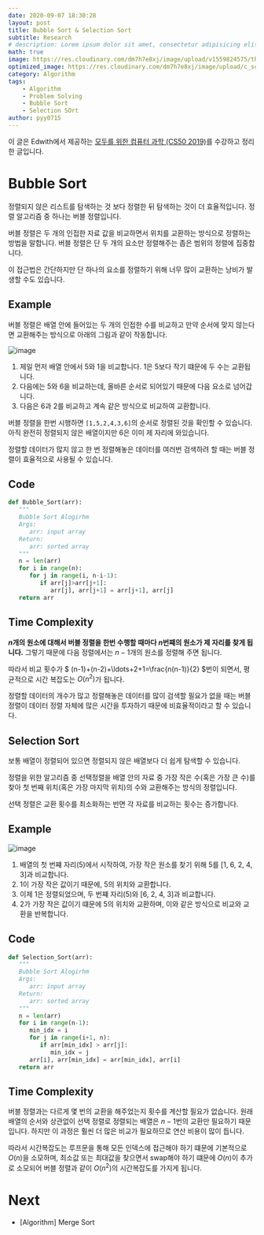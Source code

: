 ```yaml
---
date: 2020-09-07 18:30:28
layout: post
title: Bubble Sort & Selection Sort
subtitle: Research
# description: Lorem ipsum dolor sit amet, consectetur adipisicing elit, sed do eiusmod tempor incididunt ut labore et dolore magna aliqua.
math: true
image: https://res.cloudinary.com/dm7h7e8xj/image/upload/v1559824575/theme14_gi2ypv.jpg
optimized_image: https://res.cloudinary.com/dm7h7e8xj/image/upload/c_scale,w_380/v1559824575/theme14_gi2ypv.jpg
category: Algorithm
tags:
    - Algorithm
    - Problem Solving
    - Bubble Sort
    - Selection SOrt
author: pyy0715
---
```


이 글은 Edwith에서 제공하는 [모두를 위한 컴퓨터 과학 (CS50 2019)](https://www.edwith.org/boostcourse-cs-050/joinLectures/41307)를 수강하고 정리한 글입니다.


# Bubble Sort

정렬되지 않은 리스트를 탐색하는 것 보다 정렬한 뒤 탐색하는 것이 더 효율적입니다. 정렬 알고리즘 중 하나는 버블 정렬입니다.

버블 정렬은 두 개의 인접한 자료 값을 비교하면서 위치를 교환하는 방식으로 정렬하는 방법을 말합니다. 버블 정렬은 단 두 개의 요소만 정렬해주는 좁은 범위의 정렬에 집중합니다.

이 접근법은 간단하지만 단 하나의 요소를 정렬하기 위해 너무 많이 교환하는 낭비가 발생할 수도 있습니다.

## Example

버블 정렬은 배열 안에 들어있는 두 개의 인접한 수를 비교하고 만약 순서에 맞지 않는다면 교환해주는 방식으로 아래의 그림과 같이 작동합니다.

![image](https://user-images.githubusercontent.com/47301926/93830857-5b074900-fcac-11ea-829c-7b3bb8465e56.png)

1. 제일 먼저 배열 안에서 5와 1을 비교합니다. 1은 5보다 작기 떄문에 두 수는 교환됩니다.
2. 다음에는 5와 6을 비교하는데, 올바른 순서로 되어있기 때문에 다음 요소로 넘어갑니다.
3. 다음은 6과 2를 비교하고 계속 같은 방식으로 비교하여 교환합니다.

버블 정렬을 한번 시행하면 `[1,5,2,4,3,6]`의 순서로 정렬된 것을 확인할 수 있습니다. 아직 완전히 정렬되지 않은 배열이지만 6은 이미 제 자리에 와있습니다.

정렬할 데이터가 많지 않고 한 번 정렬해놓은 데이터를 여러번 검색하려 할 때는 버블 정렬이 효율적으로 사용될 수 있습니다. 

## Code

```python
def Bubble_Sort(arr):
   """
   Bubble Sort Alogirhm
   Args:
      arr: input array
   Return:
      arr: sorted array
   """
   n = len(arr)
   for i in range(n):
      for j in range(i, n-i-1):
         if arr[j]>arr[j+1]:
            arr[j], arr[j+1] = arr[j+1], arr[j]
   return arr
``` 

## Time Complexity

**$n$개의 원소에 대해서 버블 정렬을 한번 수행할 때마다 $n$번쨰의 원소가 제 자리를 찾게 됩니다.** 그렇기 때문에 다음 정렬에서는 $n-1$개의 원소를 정렬해 주면 됩니다. 

따라서 비교 횟수가 $
(n-1)+(n-2)+\ldots+2+1=\frac{n(n-1)}{2}
$번이 되면서, 평균적으로 시간 복잡도는 $O(n^2)$가 됩니다.

정렬할 데이터의 개수가 많고 정렬해놓은 데이터를 많이 검색할 필요가 없을 때는 버블 정렬이 데이터 정렬 자체에 많은 시간을 투자하기 때문에 비효율적이라고 할 수 있습니다.

## Selection Sort

보통 배열이 정렬되어 있으면 정렬되지 않은 배열보다 더 쉽게 탐색할 수 있습니다.

정렬을 위한 알고리즘 중 선택정렬을 배열 안의 자료 중 가장 작은 수(혹은 가장 큰 수)를 찾아 첫 번째 위치(혹은 가장 마지막 위치)의 수와 교환해주는 방식의 정렬입니다.

선택 정렬은 교환 횟수를 최소화하는 반면 각 자료를 비교하는 횟수는 증가합니다.

## Example

![image](https://user-images.githubusercontent.com/47301926/93833235-00bdb680-fcb3-11ea-9336-8b6ef2d0e78b.png)

1. 배열의 첫 번쨰 자리(5)에서 시작하여, 가장 작은 원소를 찾기 위해 5를 [1, 6, 2, 4, 3]과 비교합니다.
2. 1이 가장 작은 값이기 때문에, 5의 위치와 교환합니다.
3. 이제 1은 정렬되었으며, 두 번쨰 자리(5)와 [6, 2, 4, 3]과 비교합니다.
4. 2가 가장 작은 값이기 떄문에 5의 위치와 교환하며, 이와 같은 방식으로 비교와 교환을 반복합니다.

## Code

```python
def Selection_Sort(arr):
   """
   Bubble Sort Alogirhm
   Args:
      arr: input array
   Return:
      arr: sorted array
   """
   n = len(arr)
   for i in range(n-1):
      min_idx = i
      for j in range(i+1, n):
         if arr[min_idx] > arr[j]:
            min_idx = j
      arr[i], arr[min_idx] = arr[min_idx], arr[i]
   return arr
```

## Time Complexity

버블 정렬과는 다르게 몇 번의 교환을 해주었는지 횟수를 계산할 필요가 없습니다. 원래 배열의 순서와 상관없이 선택 정렬로 정렬되는 배열은 $n-1$번의 교환만 필요하기 때문입니다. 하지만 이 과정은 훨씬 더 많은 비교가 필요하므로 연산 비용이 많이 듭니다. 

따라서 시간복잡도는 루프문을 통해 모든 인덱스에 접근해야 하기 떄문에 기본적으로 $O(n)$을 소모하며, 최소값 또는 최대값을 찾으면서 swap해야 하기 떄문에 $O(n)$이 추가로 소모되어 버블 정렬과 같이 $O(n^2)$의 시간복잡도를 가지게 됩니다.

# Next

* [Algorithm] Merge Sort